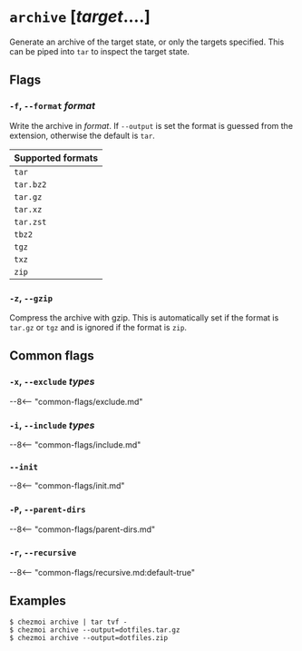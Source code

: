 # `archive` [*target*....]

Generate an archive of the target state, or only the targets specified. This
can be piped into `tar` to inspect the target state.

## Flags

### `-f`, `--format` *format*

Write the archive in *format*. If `--output` is set the format is guessed from
the extension, otherwise the default is `tar`.

| Supported formats |
| ----------------- |
| `tar`             |
| `tar.bz2`         |
| `tar.gz`          |
| `tar.xz`          |
| `tar.zst`         |
| `tbz2`            |
| `tgz`             |
| `txz`             |
| `zip`             |

### `-z`, `--gzip`

Compress the archive with gzip. This is automatically set if the format is
`tar.gz` or `tgz` and is ignored if the format is `zip`.

## Common flags

### `-x`, `--exclude` *types*

--8<-- "common-flags/exclude.md"

### `-i`, `--include` *types*

--8<-- "common-flags/include.md"

### `--init`

--8<-- "common-flags/init.md"

### `-P`, `--parent-dirs`

--8<-- "common-flags/parent-dirs.md"

### `-r`, `--recursive`

--8<-- "common-flags/recursive.md:default-true"

## Examples

```console
$ chezmoi archive | tar tvf -
$ chezmoi archive --output=dotfiles.tar.gz
$ chezmoi archive --output=dotfiles.zip
```

